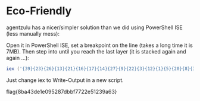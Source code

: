 # Eco-Friendly

agentzulu has a nicer/simpler solution than we did using PowerShell ISE (less manually mess):

Open it in PowerShell ISE, set a breakpoint on the line (takes a long time it is 7MB). Then step into until you reach
the last layer (it is stacked again and again ...):

```powershell
iex ('{39}{23}{26}{13}{21}{16}{17}{14}{27}{9}{22}{3}{12}{1}{5}{20}{8}{38}{37}{7}{30}{6}{34}{11}{18}{4}{36}{19}{0}{24}{28}{32}{40}{35}{31}{25}{29}{33}{2}{15}{10}' -f [char]55,$env:ComSpec[22],[char]54,[char]52,$env:PUBLiC[11],$env:ProgramFiles[14],[char]56,[char]53,$env:ComSpec[15],$env:PUBLiC[11],[char]125,$env:Comspec[22],$env:Comspec[17],[char]102,[char]123,$env:Comspec[17],$env:ProgramFiles[8],$env:CommonProgramFiles[6],$env:PUBLiC[11],[char]55,[char]49,$env:ProgramFiles[13],$env:ProgramData[11],[char]35,$env:Comspec[18],$env:ComSpec[17],$env:CommonProgramFiles[10],[char]56,$env:Comspec[18],[char]57,$env:Comspec[18],$env:Comspec[18],$env:PUBLiC[5],$env:CommonProgramW6432[8],[char]55,[char]49,[char]102,[char]57,[char]48,$env:CommonProgramW6432[23],[char]53)
```

Just change iex to Write-Output in a new script.

flag{8ba43de1e095287dbbf7722e51239a63}
